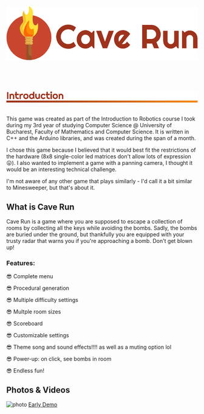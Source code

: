 <div align=center> <img src="./assets/logo.png"></div>

<br/><br/>
<br/>

<div align=center><img src="./assets/intro.png"></div>
  <br/>

This game was created as part of the Introduction to Robotics course I took during my 3rd year of studying Computer Science @ University of Bucharest, Faculty of Mathematics and Computer Science. It is written in C++ and the Arduino libraries, and was created during the span of a month.
  
I chose this game because I believed that it would best fit the restrictions of the hardware (8x8 single-color led matrices don't allow lots of expression 😛). I also wanted to implement a game with a panning camera, I thought it would be an interesting technical challenge. 

  I'm not aware of any other game that plays similarly - I'd call it a bit similar to Minesweeper, but that's about it.
## What is Cave Run

Cave Run is a game where you are supposed to escape a collection of rooms by collecting all the keys while avoiding the bombs. Sadly, the bombs are buried under the ground, but thankfully you are equipped with your trusty radar that warns you if you're approaching a bomb. Don't get blown up!

### Features:
😎 Complete menu

😎 Procedural generation

😎 Multiple difficulty settings

😎 Multple room sizes

😎 Scoreboard

😎 Customizable settings

😎 Theme song and sound effects!!!! as well as a muting option lol

😎 Power-up: on click, see bombs in room

😎 Endless fun!


## Photos & Videos
![photo](https://i.imgur.com/96mNiSs.jpg)
[Early Demo](https://youtu.be/ydcTGkUH4vE)
